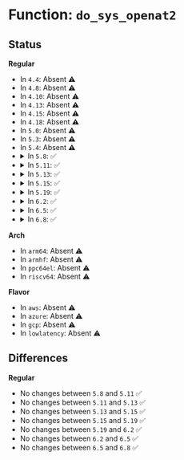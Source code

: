 # Function: <code>do_sys_openat2</code>

## Status
<b>Regular</b>
<ul>
<li>
In <code>4.4</code>: Absent ⚠️
</li>
<li>
In <code>4.8</code>: Absent ⚠️
</li>
<li>
In <code>4.10</code>: Absent ⚠️
</li>
<li>
In <code>4.13</code>: Absent ⚠️
</li>
<li>
In <code>4.15</code>: Absent ⚠️
</li>
<li>
In <code>4.18</code>: Absent ⚠️
</li>
<li>
In <code>5.0</code>: Absent ⚠️
</li>
<li>
In <code>5.3</code>: Absent ⚠️
</li>
<li>
In <code>5.4</code>: Absent ⚠️
</li>
<li>
<details>
<summary>In <code>5.8</code>: ✅</summary>

```c
long int do_sys_openat2(int dfd, const char *filename, struct open_how *how);
```

**Collision:** Unique Static

**Inline:** No

**Transformation:** False

**Instances:**

```
In fs/open.c (ffffffff8130f9b0)
Location: fs/open.c:1164
Inline: False
Direct callers:
  - fs/open.c:__ia32_sys_creat
  - fs/open.c:__x64_sys_creat
  - fs/open.c:__x32_compat_sys_openat
  - fs/open.c:__ia32_compat_sys_openat
  - fs/open.c:__x32_compat_sys_open
  - fs/open.c:__ia32_compat_sys_open
  - fs/open.c:__ia32_sys_openat2
  - fs/open.c:__x64_sys_openat2
  - fs/open.c:__ia32_sys_openat
  - fs/open.c:__x64_sys_openat
  - fs/open.c:__ia32_sys_open
  - fs/open.c:__x64_sys_open
```
**Symbols:**

```
ffffffff8130f9b0-ffffffff8130faf9: do_sys_openat2 (STB_LOCAL)
```
</details>
</li>
<li>
<details>
<summary>In <code>5.11</code>: ✅</summary>

```c
long int do_sys_openat2(int dfd, const char *filename, struct open_how *how);
```

**Collision:** Unique Static

**Inline:** No

**Transformation:** False

**Instances:**

```
In fs/open.c (ffffffff8131bc70)
Location: fs/open.c:1157
Inline: False
Direct callers:
  - fs/open.c:__ia32_sys_creat
  - fs/open.c:__x64_sys_creat
  - fs/open.c:__x32_compat_sys_openat
  - fs/open.c:__ia32_compat_sys_openat
  - fs/open.c:__x32_compat_sys_open
  - fs/open.c:__ia32_compat_sys_open
  - fs/open.c:__ia32_sys_openat2
  - fs/open.c:__x64_sys_openat2
  - fs/open.c:__ia32_sys_openat
  - fs/open.c:__x64_sys_openat
  - fs/open.c:__ia32_sys_open
  - fs/open.c:__x64_sys_open
```
**Symbols:**

```
ffffffff8131bc70-ffffffff8131bdb9: do_sys_openat2 (STB_LOCAL)
```
</details>
</li>
<li>
<details>
<summary>In <code>5.13</code>: ✅</summary>

```c
long int do_sys_openat2(int dfd, const char *filename, struct open_how *how);
```

**Collision:** Unique Static

**Inline:** No

**Transformation:** False

**Instances:**

```
In fs/open.c (ffffffff81321de0)
Location: fs/open.c:1179
Inline: False
Direct callers:
  - fs/open.c:__ia32_sys_creat
  - fs/open.c:__x64_sys_creat
  - fs/open.c:__x32_compat_sys_openat
  - fs/open.c:__ia32_compat_sys_openat
  - fs/open.c:__x32_compat_sys_open
  - fs/open.c:__ia32_compat_sys_open
  - fs/open.c:__ia32_sys_openat2
  - fs/open.c:__x64_sys_openat2
  - fs/open.c:__ia32_sys_openat
  - fs/open.c:__x64_sys_openat
  - fs/open.c:__ia32_sys_open
  - fs/open.c:__x64_sys_open
```
**Symbols:**

```
ffffffff81321de0-ffffffff81321f29: do_sys_openat2 (STB_LOCAL)
```
</details>
</li>
<li>
<details>
<summary>In <code>5.15</code>: ✅</summary>

```c
long int do_sys_openat2(int dfd, const char *filename, struct open_how *how);
```

**Collision:** Unique Static

**Inline:** No

**Transformation:** False

**Instances:**

```
In fs/open.c (ffffffff8136f2c0)
Location: fs/open.c:1197
Inline: False
Direct callers:
  - fs/open.c:__ia32_sys_creat
  - fs/open.c:__x64_sys_creat
  - fs/open.c:__x64_compat_sys_openat
  - fs/open.c:__ia32_compat_sys_openat
  - fs/open.c:__x64_compat_sys_open
  - fs/open.c:__ia32_compat_sys_open
  - fs/open.c:__ia32_sys_openat2
  - fs/open.c:__x64_sys_openat2
  - fs/open.c:__ia32_sys_openat
  - fs/open.c:__x64_sys_openat
  - fs/open.c:__ia32_sys_open
  - fs/open.c:__x64_sys_open
```
**Symbols:**

```
ffffffff8136f2c0-ffffffff8136f419: do_sys_openat2 (STB_LOCAL)
```
</details>
</li>
<li>
<details>
<summary>In <code>5.19</code>: ✅</summary>

```c
long int do_sys_openat2(int dfd, const char *filename, struct open_how *how);
```

**Collision:** Unique Static

**Inline:** No

**Transformation:** False

**Instances:**

```
In fs/open.c (ffffffff813edcd0)
Location: fs/open.c:1262
Inline: False
Direct callers:
  - fs/open.c:__ia32_sys_creat
  - fs/open.c:__x64_sys_creat
  - fs/open.c:__ia32_compat_sys_openat
  - fs/open.c:__ia32_compat_sys_open
  - fs/open.c:__do_sys_openat2
  - fs/open.c:__ia32_sys_openat
  - fs/open.c:__x64_sys_openat
  - fs/open.c:__ia32_sys_open
  - fs/open.c:__x64_sys_open
```
**Symbols:**

```
ffffffff813edcd0-ffffffff813ede48: do_sys_openat2 (STB_LOCAL)
```
</details>
</li>
<li>
<details>
<summary>In <code>6.2</code>: ✅</summary>

```c
long int do_sys_openat2(int dfd, const char *filename, struct open_how *how);
```

**Collision:** Unique Static

**Inline:** No

**Transformation:** False

**Instances:**

```
In fs/open.c (ffffffff81476450)
Location: fs/open.c:1294
Inline: False
Direct callers:
  - fs/open.c:__ia32_sys_creat
  - fs/open.c:__x64_sys_creat
  - fs/open.c:__ia32_compat_sys_openat
  - fs/open.c:__ia32_compat_sys_open
  - fs/open.c:__do_sys_openat2
  - fs/open.c:__ia32_sys_openat
  - fs/open.c:__x64_sys_openat
  - fs/open.c:__ia32_sys_open
  - fs/open.c:__x64_sys_open
```
**Symbols:**

```
ffffffff81476450-ffffffff814765c8: do_sys_openat2 (STB_LOCAL)
```
</details>
</li>
<li>
<details>
<summary>In <code>6.5</code>: ✅</summary>

```c
long int do_sys_openat2(int dfd, const char *filename, struct open_how *how);
```

**Collision:** Unique Static

**Inline:** No

**Transformation:** False

**Instances:**

```
In fs/open.c (ffffffff814aad90)
Location: fs/open.c:1391
Inline: False
Direct callers:
  - fs/open.c:__ia32_sys_creat
  - fs/open.c:__x64_sys_creat
  - fs/open.c:__ia32_compat_sys_openat
  - fs/open.c:__ia32_compat_sys_open
  - fs/open.c:__ia32_sys_openat2
  - fs/open.c:__x64_sys_openat2
  - fs/open.c:__ia32_sys_openat
  - fs/open.c:__x64_sys_openat
  - fs/open.c:__ia32_sys_open
  - fs/open.c:__x64_sys_open
```
**Symbols:**

```
ffffffff814aad90-ffffffff814aae6f: do_sys_openat2 (STB_LOCAL)
```
</details>
</li>
<li>
<details>
<summary>In <code>6.8</code>: ✅</summary>

```c
long int do_sys_openat2(int dfd, const char *filename, struct open_how *how);
```

**Collision:** Unique Static

**Inline:** No

**Transformation:** False

**Instances:**

```
In fs/open.c (ffffffff814dc230)
Location: fs/open.c:1388
Inline: False
Direct callers:
  - fs/open.c:__ia32_sys_creat
  - fs/open.c:__x64_sys_creat
  - fs/open.c:__ia32_compat_sys_openat
  - fs/open.c:__ia32_compat_sys_open
  - fs/open.c:__ia32_sys_openat2
  - fs/open.c:__x64_sys_openat2
  - fs/open.c:__ia32_sys_openat
  - fs/open.c:__x64_sys_openat
  - fs/open.c:__ia32_sys_open
  - fs/open.c:__x64_sys_open
```
**Symbols:**

```
ffffffff814dc230-ffffffff814dc30f: do_sys_openat2 (STB_LOCAL)
```
</details>
</li>
</ul>
<b>Arch</b>
<ul>
<li>
In <code>arm64</code>: Absent ⚠️
</li>
<li>
In <code>armhf</code>: Absent ⚠️
</li>
<li>
In <code>ppc64el</code>: Absent ⚠️
</li>
<li>
In <code>riscv64</code>: Absent ⚠️
</li>
</ul>
<b>Flavor</b>
<ul>
<li>
In <code>aws</code>: Absent ⚠️
</li>
<li>
In <code>azure</code>: Absent ⚠️
</li>
<li>
In <code>gcp</code>: Absent ⚠️
</li>
<li>
In <code>lowlatency</code>: Absent ⚠️
</li>
</ul>

## Differences
<b>Regular</b>
<ul>
<li>
No changes between <code>5.8</code> and <code>5.11</code> ✅
</li>
<li>
No changes between <code>5.11</code> and <code>5.13</code> ✅
</li>
<li>
No changes between <code>5.13</code> and <code>5.15</code> ✅
</li>
<li>
No changes between <code>5.15</code> and <code>5.19</code> ✅
</li>
<li>
No changes between <code>5.19</code> and <code>6.2</code> ✅
</li>
<li>
No changes between <code>6.2</code> and <code>6.5</code> ✅
</li>
<li>
No changes between <code>6.5</code> and <code>6.8</code> ✅
</li>
</ul>
